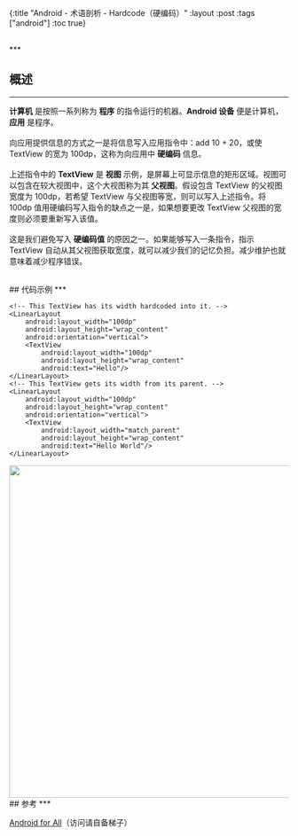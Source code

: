{:title "Android - 术语剖析 - Hardcode（硬编码）"
 :layout :post
 :tags  ["android"]
 :toc true}

<br>
***
<br>

## 概述
***

**计算机** 是按照一系列称为 **程序** 的指令运行的机器。**Android 设备** 便是计算机，**应用** 是程序。
<br>
<br>
向应用提供信息的方式之一是将信息写入应用指令中：add 10 + 20，或使 TextView 的宽为 100dp，这称为向应用中 **硬编码** 信息。
<br>
<br>
上述指令中的 **TextView** 是 **视图** 示例，是屏幕上可显示信息的矩形区域。视图可以包含在较大视图中，这个大视图称为其 **父视图**。假设包含 TextView 的父视图宽度为 100dp，若希望 TextView 与父视图等宽，则可以写入上述指令。将 100dp 值用硬编码写入指令的缺点之一是，如果想要更改 TextView 父视图的宽度则必须要重新写入该值。
<br>
<br>
这是我们避免写入 **硬编码值** 的原因之一。如果能够写入一条指令，指示 TextView 自动从其父视图获取宽度，就可以减少我们的记忆负担。减少维护也就意味着减少程序错误。

<br>
## 代码示例
***

```
<!-- This TextView has its width hardcoded into it. -->
<LinearLayout
    android:layout_width="100dp"
    android:layout_height="wrap_content"
    android:orientation="vertical">
    <TextView
        android:layout_width="100dp"
        android:layout_height="wrap_content"
        android:text="Hello"/>
</LinearLayout>
<!-- This TextView gets its width from its parent. -->
<LinearLayout
    android:layout_width="100dp"
    android:layout_height="wrap_content"
    android:orientation="vertical">
    <TextView
        android:layout_width="match_parent"
        android:layout_height="wrap_content"
        android:text="Hello World"/>
</LinearLayout>
```

<img src="http://oem503hzx.bkt.clouddn.com/Android-for-All-Hardcode.png" width="600"/>

<br>
## 参考
***

[Android for All](https://developers.google.com/android/for-all/vocab-words/)（访问请自备梯子）
